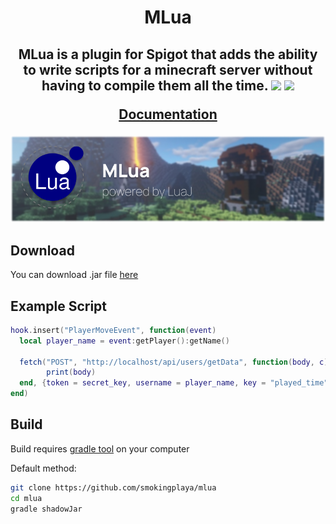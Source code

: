 <h1 align="center">MLua</h1>
<h2 align="center">
MLua is a plugin for Spigot that adds the ability to write scripts for a minecraft server without having to compile them all the time.

<img src="https://img.shields.io/badge/Java Powered-ED8B00?style=for-the-badge&logo=openjdk&logoColor=white">
<img src="https://img.shields.io/badge/Lua-2C2D72?style=for-the-badge&logo=lua&logoColor=white">

[Documentation](DOCS.md)
</h2>

![header](https://raw.githubusercontent.com/smokingplaya/mlua/main/hat.png)

## Download
You can download .jar file [here](https://github.com/smokingplaya/mlua/releases/tag/1.4)

## Example Script
```lua
hook.insert("PlayerMoveEvent", function(event)
  local player_name = event:getPlayer():getName()

  fetch("POST", "http://localhost/api/users/getData", function(body, c)
        print(body)
  end, {token = secret_key, username = player_name, key = "played_time"}) -- post http request example
end)
```

## Build
Build requires [gradle tool](https://gradle.org/) on your computer

Default method:
```bash
git clone https://github.com/smokingplaya/mlua
cd mlua
gradle shadowJar
```